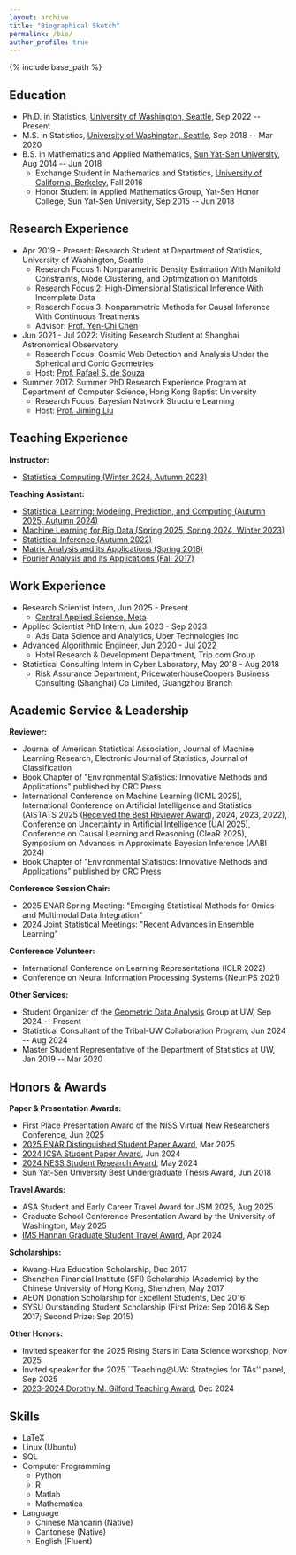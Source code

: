 ```yaml
---
layout: archive
title: "Biographical Sketch"
permalink: /bio/
author_profile: true
---
```


{% include base_path %}

Education
-----------
* Ph.D. in Statistics, [University of Washington, Seattle](http://www.washington.edu/), Sep 2022 -- Present
* M.S. in Statistics, [University of Washington, Seattle](http://www.washington.edu/), Sep 2018 -- Mar 2020
* B.S. in Mathematics and Applied Mathematics, [Sun Yat-Sen University](http://www.sysu.edu.cn/2012/en/index.htm), Aug 2014 -- Jun 2018
  * Exchange Student in Mathematics and Statistics, [University of California, Berkeley](http://www.berkeley.edu/), Fall 2016
  * Honor Student in Applied Mathematics Group, Yat-Sen Honor College, Sun Yat-Sen University, Sep 2015 -- Jun 2018

Research Experience
-----------
* Apr 2019 - Present: Research Student at Department of Statistics, University of Washington, Seattle
  * Research Focus 1: Nonparametric Density Estimation With Manifold Constraints, Mode Clustering, and Optimization on Manifolds
  * Research Focus 2: High-Dimensional Statistical Inference With Incomplete Data
  * Research Focus 3: Nonparametric Methods for Causal Inference With Continuous Treatments
  * Advisor: [Prof. Yen-Chi Chen](http://faculty.washington.edu/yenchic/)
* Jun 2021 - Jul 2022: Visiting Research Student at Shanghai Astronomical Observatory
  * Research Focus: Cosmic Web Detection and Analysis Under the Spherical and Conic Geometries
  * Host: [Prof. Rafael S. de Souza](https://orcid.org/0000-0001-7207-4584)
* Summer 2017: Summer PhD Research Experience Program at Department of Computer Science, Hong Kong Baptist University
  * Research Focus: Bayesian Network Structure Learning
  * Host: [Prof. Jiming Liu](http://www.comp.hkbu.edu.hk/~jiming/)

Teaching Experience
-----------
<!--
   <ul>{% for post in site.teaching %}
      {% include archive-single-cv.html %}
   {% endfor %}</ul>
-->

**Instructor:** 
* [Statistical Computing (Winter 2024, Autumn 2023)](../teaching/stat302_uw)

**Teaching Assistant:**
* [Statistical Learning: Modeling, Prediction, and Computing (Autumn 2025, Autumn 2024)](../teaching/stat535_uw)
* [Machine Learning for Big Data (Spring 2025, Spring 2024, Winter 2023)](../teaching/stat548_uw)
* [Statistical Inference (Autumn 2022)](../teaching/stat512_uw)
* [Matrix Analysis and its Applications (Spring 2018)](../teaching/spring_2018)
* [Fourier Analysis and its Applications (Fall 2017)](../teaching/fall_2017)
   
Work Experience
-----------
* Research Scientist Intern, Jun 2025 - Present
  * [Central Applied Science, Meta](https://research.facebook.com/teams/cas/)
* Applied Scientist PhD Intern, Jun 2023 - Sep 2023
  * Ads Data Science and Analytics, Uber Technologies Inc
* Advanced Algorithmic Engineer, Jun 2020 - Jul 2022
  * Hotel Research & Development Department, Trip.com Group
* Statistical Consulting Intern in Cyber Laboratory, May 2018 - Aug 2018
  * Risk Assurance Department, PricewaterhouseCoopers Business Consulting (Shanghai) Co Limited, Guangzhou Branch

Academic Service & Leadership
-----------
**Reviewer:**
* Journal of American Statistical Association, Journal of Machine Learning Research, Electronic Journal of Statistics, Journal of Classification
* Book Chapter of "Environmental Statistics: Innovative Methods and Applications" published by CRC Press
* International Conference on Machine Learning (ICML 2025), International Conference on Artificial Intelligence and Statistics (AISTATS 2025 ([Received the Best Reviewer Award](https://aistats.org/aistats2025/awards.html)), 2024, 2023, 2022), Conference on Uncertainty in Artificial Intelligence (UAI 2025), Conference on Causal Learning and Reasoning (CleaR 2025), Symposium on Advances in Approximate Bayesian Inference (AABI 2024)
* Book Chapter of "Environmental Statistics: Innovative Methods and Applications" published by CRC Press

**Conference Session Chair:**
* 2025 ENAR Spring Meeting: "Emerging Statistical Methods for Omics and Multimodal Data Integration"
* 2024 Joint Statistical Meetings: "Recent Advances in Ensemble Learning"

**Conference Volunteer:**
* International Conference on Learning Representations (ICLR 2022)
* Conference on Neural Information Processing Systems (NeurIPS 2021)

**Other Services:**
* Student Organizer of the [Geometric Data Analysis](https://uwgeometry.github.io/) Group at UW, Sep 2024 -- Present
* Statistical Consultant of the Tribal-UW Collaboration Program, Jun 2024 -- Aug 2024
* Master Student Representative of the Department of Statistics at UW, Jan 2019 -- Mar 2020

Honors & Awards
-----------
**Paper & Presentation Awards:**
* First Place Presentation Award of the NISS Virtual New Researchers Conference, Jun 2025
* [2025 ENAR Distinguished Student Paper Award](https://www.enar.org/meetings/spring2025/award_winners.cfm), Mar 2025
* [2024 ICSA Student Paper Award](https://symposium2024.icsa.org/student-paper-winners/), Jun 2024
* [2024 NESS Student Research Award](https://nestat.org/researchawards/nessresearch2024/), May 2024
* Sun Yat-Sen University Best Undergraduate Thesis Award, Jun 2018

**Travel Awards:**
* ASA Student and Early Career Travel Award for JSM 2025, Aug 2025
* Graduate School Conference Presentation Award by the University of Washington, May 2025
* [IMS Hannan Graduate Student Travel Award](https://imstat.org/2024/04/22/2024-hannan-graduate-student-travel-awards-recipients/), Apr 2024

**Scholarships:**
* Kwang-Hua Education Scholarship, Dec 2017
* Shenzhen Financial Institute (SFI) Scholarship (Academic) by the Chinese University of Hong Kong, Shenzhen, May 2017
* AEON Donation Scholarship for Excellent Students, Dec 2016
* SYSU Outstanding Student Scholarship (First Prize: Sep 2016 & Sep 2017; Second Prize: Sep 2015)

**Other Honors:**
* Invited speaker for the 2025 Rising Stars in Data Science workshop, Nov 2025
* Invited speaker for the 2025 ``Teaching@UW: Strategies for TAs'' panel, Sep 2025
* [2023-2024 Dorothy M. Gilford Teaching Award](https://stat.uw.edu/news-resources/articles/2023-24-dorothy-m-gilford-teaching-award), Dec 2024

Skills
-----------
* LaTeX
* Linux (Ubuntu)
* SQL
* Computer Programming
  * Python
  * R
  * Matlab
  * Mathematica
* Language
  * Chinese Mandarin (Native)
  * Cantonese (Native)
  * English (Fluent)

<!--
Publications
======
  <ul>{% for post in site.publications %}
    {% include archive-single-cv.html %}
  {% endfor %}</ul>
-->
<!--
Talks
======
  <ul>{% for post in site.talks %}
    {% include archive-single-talk-cv.html %}
  {% endfor %}</ul>
  -->
  

  
